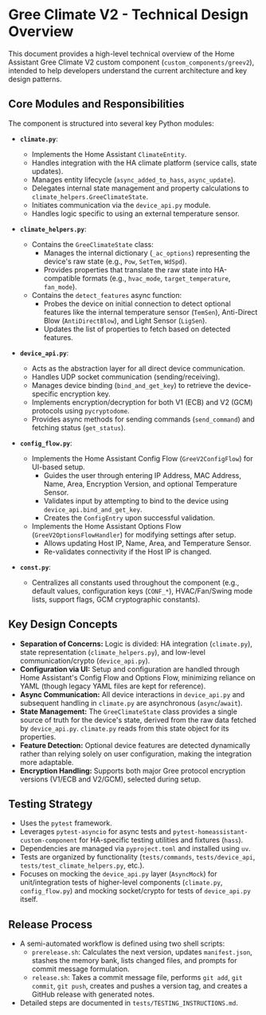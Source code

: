 # Gree Climate V2 - Technical Design Overview

This document provides a high-level technical overview of the Home Assistant Gree Climate V2 custom component (`custom_components/greev2`), intended to help developers understand the current architecture and key design patterns.

## Core Modules and Responsibilities

The component is structured into several key Python modules:

*   **`climate.py`**:
    *   Implements the Home Assistant `ClimateEntity`.
    *   Handles integration with the HA climate platform (service calls, state updates).
    *   Manages entity lifecycle (`async_added_to_hass`, `async_update`).
    *   Delegates internal state management and property calculations to `climate_helpers.GreeClimateState`.
    *   Initiates communication via the `device_api.py` module.
    *   Handles logic specific to using an external temperature sensor.

*   **`climate_helpers.py`**:
    *   Contains the `GreeClimateState` class:
        *   Manages the internal dictionary (`_ac_options`) representing the device's raw state (e.g., `Pow`, `SetTem`, `WdSpd`).
        *   Provides properties that translate the raw state into HA-compatible formats (e.g., `hvac_mode`, `target_temperature`, `fan_mode`).
    *   Contains the `detect_features` async function:
        *   Probes the device on initial connection to detect optional features like the internal temperature sensor (`TemSen`), Anti-Direct Blow (`AntiDirectBlow`), and Light Sensor (`LigSen`).
        *   Updates the list of properties to fetch based on detected features.

*   **`device_api.py`**:
    *   Acts as the abstraction layer for all direct device communication.
    *   Handles UDP socket communication (sending/receiving).
    *   Manages device binding (`bind_and_get_key`) to retrieve the device-specific encryption key.
    *   Implements encryption/decryption for both V1 (ECB) and V2 (GCM) protocols using `pycryptodome`.
    *   Provides async methods for sending commands (`send_command`) and fetching status (`get_status`).

*   **`config_flow.py`**:
    *   Implements the Home Assistant Config Flow (`GreeV2ConfigFlow`) for UI-based setup.
        *   Guides the user through entering IP Address, MAC Address, Name, Area, Encryption Version, and optional Temperature Sensor.
        *   Validates input by attempting to bind to the device using `device_api.bind_and_get_key`.
        *   Creates the `ConfigEntry` upon successful validation.
    *   Implements the Home Assistant Options Flow (`GreeV2OptionsFlowHandler`) for modifying settings after setup.
        *   Allows updating Host IP, Name, Area, and Temperature Sensor.
        *   Re-validates connectivity if the Host IP is changed.

*   **`const.py`**:
    *   Centralizes all constants used throughout the component (e.g., default values, configuration keys (`CONF_*`), HVAC/Fan/Swing mode lists, support flags, GCM cryptographic constants).

## Key Design Concepts

*   **Separation of Concerns:** Logic is divided: HA integration (`climate.py`), state representation (`climate_helpers.py`), and low-level communication/crypto (`device_api.py`).
*   **Configuration via UI:** Setup and configuration are handled through Home Assistant's Config Flow and Options Flow, minimizing reliance on YAML (though legacy YAML files are kept for reference).
*   **Async Communication:** All device interactions in `device_api.py` and subsequent handling in `climate.py` are asynchronous (`async`/`await`).
*   **State Management:** The `GreeClimateState` class provides a single source of truth for the device's state, derived from the raw data fetched by `device_api.py`. `climate.py` reads from this state object for its properties.
*   **Feature Detection:** Optional device features are detected dynamically rather than relying solely on user configuration, making the integration more adaptable.
*   **Encryption Handling:** Supports both major Gree protocol encryption versions (V1/ECB and V2/GCM), selected during setup.

## Testing Strategy

*   Uses the `pytest` framework.
*   Leverages `pytest-asyncio` for async tests and `pytest-homeassistant-custom-component` for HA-specific testing utilities and fixtures (`hass`).
*   Dependencies are managed via `pyproject.toml` and installed using `uv`.
*   Tests are organized by functionality (`tests/commands`, `tests/device_api`, `tests/test_climate_helpers.py`, etc.).
*   Focuses on mocking the `device_api.py` layer (`AsyncMock`) for unit/integration tests of higher-level components (`climate.py`, `config_flow.py`) and mocking socket/crypto for tests of `device_api.py` itself.

## Release Process

*   A semi-automated workflow is defined using two shell scripts:
    *   `prerelease.sh`: Calculates the next version, updates `manifest.json`, stashes the memory bank, lists changed files, and prompts for commit message formulation.
    *   `release.sh`: Takes a commit message file, performs `git add`, `git commit`, `git push`, creates and pushes a version tag, and creates a GitHub release with generated notes.
*   Detailed steps are documented in `tests/TESTING_INSTRUCTIONS.md`.